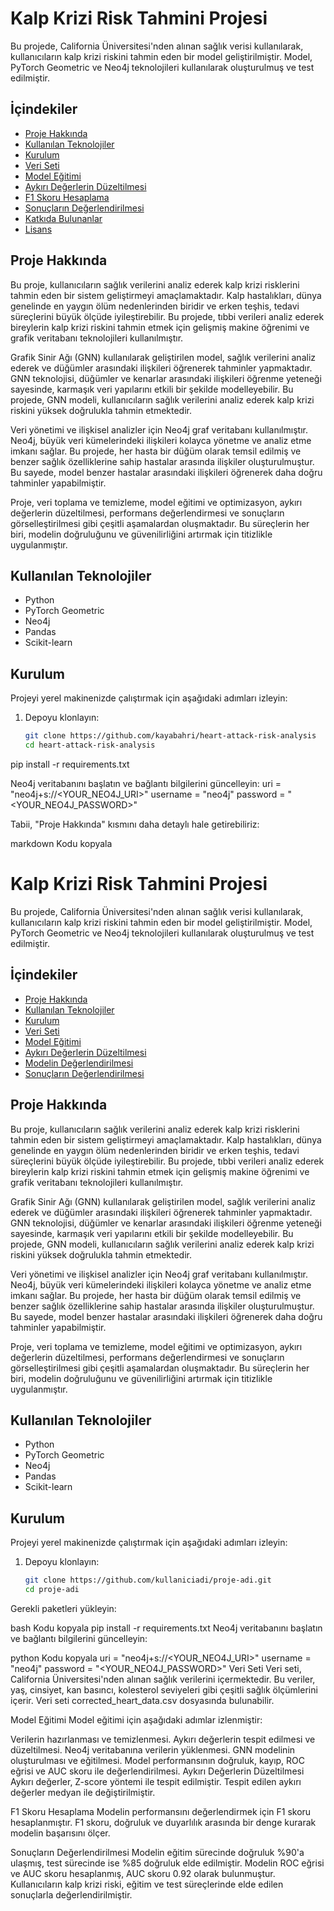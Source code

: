 # Kalp Krizi Risk Tahmini Projesi

Bu projede, California Üniversitesi'nden alınan sağlık verisi kullanılarak, kullanıcıların kalp krizi riskini tahmin eden bir model geliştirilmiştir. Model, PyTorch Geometric ve Neo4j teknolojileri kullanılarak oluşturulmuş ve test edilmiştir.

## İçindekiler

- [Proje Hakkında](#proje-hakkında)
- [Kullanılan Teknolojiler](#kullanılan-teknolojiler)
- [Kurulum](#kurulum)
- [Veri Seti](#veri-seti)
- [Model Eğitimi](#model-eğitimi)
- [Aykırı Değerlerin Düzeltilmesi](#aykırı-değerlerin-düzeltilmesi)
- [F1 Skoru Hesaplama](#f1-skoru-hesaplama)
- [Sonuçların Değerlendirilmesi](#sonuçların-değerlendirilmesi)
- [Katkıda Bulunanlar](#katkıda-bulunanlar)
- [Lisans](#lisans)

## Proje Hakkında

Bu proje, kullanıcıların sağlık verilerini analiz ederek kalp krizi risklerini tahmin eden bir sistem geliştirmeyi amaçlamaktadır. Kalp hastalıkları, dünya genelinde en yaygın ölüm nedenlerinden biridir ve erken teşhis, tedavi süreçlerini büyük ölçüde iyileştirebilir. Bu projede, tıbbi verileri analiz ederek bireylerin kalp krizi riskini tahmin etmek için gelişmiş makine öğrenimi ve grafik veritabanı teknolojileri kullanılmıştır.

Grafik Sinir Ağı (GNN) kullanılarak geliştirilen model, sağlık verilerini analiz ederek ve düğümler arasındaki ilişkileri öğrenerek tahminler yapmaktadır. GNN teknolojisi, düğümler ve kenarlar arasındaki ilişkileri öğrenme yeteneği sayesinde, karmaşık veri yapılarını etkili bir şekilde modelleyebilir. Bu projede, GNN modeli, kullanıcıların sağlık verilerini analiz ederek kalp krizi riskini yüksek doğrulukla tahmin etmektedir.

Veri yönetimi ve ilişkisel analizler için Neo4j graf veritabanı kullanılmıştır. Neo4j, büyük veri kümelerindeki ilişkileri kolayca yönetme ve analiz etme imkanı sağlar. Bu projede, her hasta bir düğüm olarak temsil edilmiş ve benzer sağlık özelliklerine sahip hastalar arasında ilişkiler oluşturulmuştur. Bu sayede, model benzer hastalar arasındaki ilişkileri öğrenerek daha doğru tahminler yapabilmiştir.

Proje, veri toplama ve temizleme, model eğitimi ve optimizasyon, aykırı değerlerin düzeltilmesi, performans değerlendirmesi ve sonuçların görselleştirilmesi gibi çeşitli aşamalardan oluşmaktadır. Bu süreçlerin her biri, modelin doğruluğunu ve güvenilirliğini artırmak için titizlikle uygulanmıştır.

## Kullanılan Teknolojiler

- Python
- PyTorch Geometric
- Neo4j
- Pandas
- Scikit-learn

## Kurulum

Projeyi yerel makinenizde çalıştırmak için aşağıdaki adımları izleyin:

1. Depoyu klonlayın:
   ```bash
   git clone https://github.com/kayabahri/heart-attack-risk-analysis
   cd heart-attack-risk-analysis


pip install -r requirements.txt


Neo4j veritabanını başlatın ve bağlantı bilgilerini güncelleyin:
uri = "neo4j+s://<YOUR_NEO4J_URI>"
username = "neo4j"
password = "<YOUR_NEO4J_PASSWORD>"



Tabii, "Proje Hakkında" kısmını daha detaylı hale getirebiliriz:

markdown
Kodu kopyala
# Kalp Krizi Risk Tahmini Projesi

Bu projede, California Üniversitesi'nden alınan sağlık verisi kullanılarak, kullanıcıların kalp krizi riskini tahmin eden bir model geliştirilmiştir. Model, PyTorch Geometric ve Neo4j teknolojileri kullanılarak oluşturulmuş ve test edilmiştir.

## İçindekiler

- [Proje Hakkında](#proje-hakkında)
- [Kullanılan Teknolojiler](#kullanılan-teknolojiler)
- [Kurulum](#kurulum)
- [Veri Seti](#veri-seti)
- [Model Eğitimi](#model-eğitimi)
- [Aykırı Değerlerin Düzeltilmesi](#aykırı-değerlerin-düzeltilmesi)
- [Modelin Değerlendirilmesi](#Graf-sonuçlarını-ile-model-optimizasyonu)
- [Sonuçların Değerlendirilmesi](#sonuçların-değerlendirilmesi)

## Proje Hakkında

Bu proje, kullanıcıların sağlık verilerini analiz ederek kalp krizi risklerini tahmin eden bir sistem geliştirmeyi amaçlamaktadır. Kalp hastalıkları, dünya genelinde en yaygın ölüm nedenlerinden biridir ve erken teşhis, tedavi süreçlerini büyük ölçüde iyileştirebilir. Bu projede, tıbbi verileri analiz ederek bireylerin kalp krizi riskini tahmin etmek için gelişmiş makine öğrenimi ve grafik veritabanı teknolojileri kullanılmıştır.

Grafik Sinir Ağı (GNN) kullanılarak geliştirilen model, sağlık verilerini analiz ederek ve düğümler arasındaki ilişkileri öğrenerek tahminler yapmaktadır. GNN teknolojisi, düğümler ve kenarlar arasındaki ilişkileri öğrenme yeteneği sayesinde, karmaşık veri yapılarını etkili bir şekilde modelleyebilir. Bu projede, GNN modeli, kullanıcıların sağlık verilerini analiz ederek kalp krizi riskini yüksek doğrulukla tahmin etmektedir.

Veri yönetimi ve ilişkisel analizler için Neo4j graf veritabanı kullanılmıştır. Neo4j, büyük veri kümelerindeki ilişkileri kolayca yönetme ve analiz etme imkanı sağlar. Bu projede, her hasta bir düğüm olarak temsil edilmiş ve benzer sağlık özelliklerine sahip hastalar arasında ilişkiler oluşturulmuştur. Bu sayede, model benzer hastalar arasındaki ilişkileri öğrenerek daha doğru tahminler yapabilmiştir.

Proje, veri toplama ve temizleme, model eğitimi ve optimizasyon, aykırı değerlerin düzeltilmesi, performans değerlendirmesi ve sonuçların görselleştirilmesi gibi çeşitli aşamalardan oluşmaktadır. Bu süreçlerin her biri, modelin doğruluğunu ve güvenilirliğini artırmak için titizlikle uygulanmıştır.

## Kullanılan Teknolojiler

- Python
- PyTorch Geometric
- Neo4j
- Pandas
- Scikit-learn

## Kurulum

Projeyi yerel makinenizde çalıştırmak için aşağıdaki adımları izleyin:

1. Depoyu klonlayın:
   ```bash
   git clone https://github.com/kullaniciadi/proje-adi.git
   cd proje-adi
Gerekli paketleri yükleyin:

bash
Kodu kopyala
pip install -r requirements.txt
Neo4j veritabanını başlatın ve bağlantı bilgilerini güncelleyin:

python
Kodu kopyala
uri = "neo4j+s://<YOUR_NEO4J_URI>"
username = "neo4j"
password = "<YOUR_NEO4J_PASSWORD>"
Veri Seti
Veri seti, California Üniversitesi'nden alınan sağlık verilerini içermektedir. Bu veriler, yaş, cinsiyet, kan basıncı, kolesterol seviyeleri gibi çeşitli sağlık ölçümlerini içerir. Veri seti corrected_heart_data.csv dosyasında bulunabilir.

Model Eğitimi
Model eğitimi için aşağıdaki adımlar izlenmiştir:

Verilerin hazırlanması ve temizlenmesi.
Aykırı değerlerin tespit edilmesi ve düzeltilmesi.
Neo4j veritabanına verilerin yüklenmesi.
GNN modelinin oluşturulması ve eğitilmesi.
Model performansının doğruluk, kayıp, ROC eğrisi ve AUC skoru ile değerlendirilmesi.
Aykırı Değerlerin Düzeltilmesi
Aykırı değerler, Z-score yöntemi ile tespit edilmiştir. Tespit edilen aykırı değerler medyan ile değiştirilmiştir.

F1 Skoru Hesaplama
Modelin performansını değerlendirmek için F1 skoru hesaplanmıştır. F1 skoru, doğruluk ve duyarlılık arasında bir denge kurarak modelin başarısını ölçer.

Sonuçların Değerlendirilmesi
Modelin eğitim sürecinde doğruluk %90'a ulaşmış, test sürecinde ise %85 doğruluk elde edilmiştir. Modelin ROC eğrisi ve AUC skoru hesaplanmış, AUC skoru 0.92 olarak bulunmuştur. Kullanıcıların kalp krizi riski, eğitim ve test süreçlerinde elde edilen sonuçlarla değerlendirilmiştir.